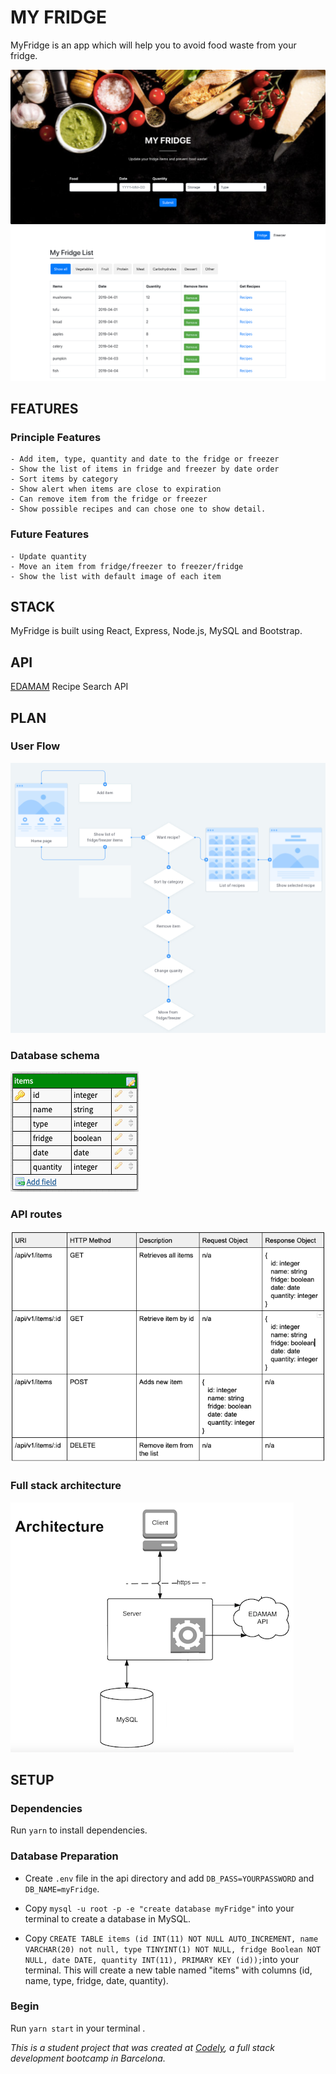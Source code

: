 # MY FRIDGE
MyFridge is an app which will help you to avoid food waste from your fridge.

![Image of App](images/MyFridgeScreenshot.png)


## FEATURES
  ### Principle Features
    - Add item, type, quantity and date to the fridge or freezer
    - Show the list of items in fridge and freezer by date order
    - Sort items by category
    - Show alert when items are close to expiration
    - Can remove item from the fridge or freezer
    - Show possible recipes and can chose one to show detail.

  ### Future Features
    - Update quantity
    - Move an item from fridge/freezer to freezer/fridge
    - Show the list with default image of each item


## STACK
MyFridge is built using React, Express, Node.js, MySQL and Bootstrap.


## API
[EDAMAM](https://developer.edamam.com/edamam-docs-recipe-api) Recipe Search API


## PLAN
  ### User Flow
  
   ![Image of userFlow](images/userFlow.png)
  
  ### Database schema
  
   ![Image of Database](images/Database.png)

  ### API routes
  
   ![Image of Routes](images/APIRoutes.png)
  
  ### Full stack architecture
  
   ![Image of architecture](images/architecture.png)


## SETUP

### Dependencies
Run `yarn` to install dependencies.

### Database Preparation
- Create `.env` file in the api directory and add `DB_PASS=YOURPASSWORD` and `DB_NAME=myFridge`.

- Copy `mysql -u root -p -e "create database myFridge"` into your terminal to create a database in MySQL.

- Copy `CREATE TABLE items (id INT(11) NOT NULL AUTO_INCREMENT, name VARCHAR(20) not null, type TINYINT(1) NOT NULL, fridge Boolean NOT NULL, date DATE, quantity INT(11), PRIMARY KEY (id));`into your terminal. This will create a new table named "items" with columns (id, name, type, fridge, date, quantity).

### Begin
Run `yarn start` in your terminal .


_This is a student project that was created at [Codely](http://codely.tech), a full stack development bootcamp in Barcelona._

